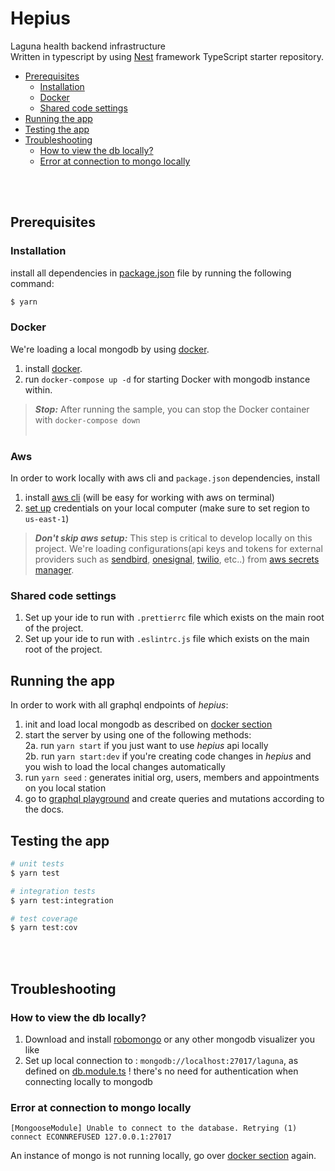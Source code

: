 # Hepius
Laguna health backend infrastructure
<br/>Written in typescript by using [Nest](https://github.com/nestjs/nest) framework TypeScript starter repository.

- [Prerequisites](#prerequisites)
   - [Installation](#installation)
   - [Docker](#docker)
   - [Shared code settings](#shared-code-settings)
- [Running the app](#running-the-app)
- [Testing the app](#testing-the-app)
- [Troubleshooting](#troubleshooting)
   - [How to view the db locally?](#how-to-view-the-db-locally-)
   - [Error at connection to mongo locally](#error-at-connection-to-mongo-locally)

<br/><br/>

## Prerequisites
### Installation
install all dependencies in [package.json](./package.json) file by running the following command:
```bash
$ yarn
```
### Docker
We're loading a local mongodb by using [docker](https://hub.docker.com/).
1. install [docker](https://docs.docker.com/get-docker/).
2. run `docker-compose up -d` for starting Docker with mongodb instance within.
> **_Stop:_**  After running the sample, you can stop the Docker container with `docker-compose down`
<br/><br/>
### Aws
In order to work locally with aws cli and `package.json` dependencies, install
1. install [aws cli](https://docs.aws.amazon.com/cli/latest/userguide/install-cliv2-mac.html) (will be easy for working with aws on terminal)
2. [set up](https://docs.aws.amazon.com/sdk-for-java/v1/developer-guide/setup-credentials.html) credentials on your local computer (make sure to set region to `us-east-1`)
> **_Don't skip aws setup:_** This step is critical to develop locally on this project. 
   We're loading configurations(api keys and tokens for external providers such as 
   [sendbird](https://sendbird.com), [onesignal](https://onesignal.com), [twilio](https://www.twilio.com), etc..) 
   from [aws secrets manager](https://aws.amazon.com/secrets-manager/). 

### Shared code settings
1. Set up your ide to run with `.prettierrc` file which exists on the main root of the project.
2. Set up your ide to run with `.eslintrc.js` file which exists on the main root of the project.

## Running the app
In order to work with all graphql endpoints of *hepius*:
1. init and load local mongodb as described on [docker section](#docker)
2. start the server by using one of the following methods:
   <br/>2a. run `yarn start` if you just want to use *hepius* api locally
   <br/>2b. run `yarn start:dev` if you're creating code changes in *hepius* and you wish to load the local changes automatically
3. run `yarn seed` : generates initial org, users, members and appointments on you local station
4. go to [graphql playground](http://localhost:3000/graphql) and create queries and mutations according to the docs.

## Testing the app

```bash
# unit tests
$ yarn test

# integration tests
$ yarn test:integration

# test coverage
$ yarn test:cov
```

<br/><br/>

## Troubleshooting
### How to view the db locally?
1. Download and install [robomongo](https://robomongo.org/download) or any other mongodb visualizer you like
2. Set up local connection to : `mongodb://localhost:27017/laguna`, as defined on [db.module.ts](./src/db/db.module.ts)
   ! there's no need for authentication when connecting locally to mongodb

### Error at connection to mongo locally
```text
[MongooseModule] Unable to connect to the database. Retrying (1)
connect ECONNREFUSED 127.0.0.1:27017
```
An instance of mongo is not running locally, go over [docker section](#docker) again. 